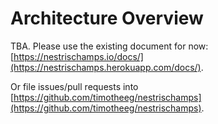 # Architecture Overview

TBA. Please use the existing document for now: [https://nestrischamps.io/docs/](https://nestrischamps.herokuapp.com/docs/).

Or file issues/pull requests into [https://github.com/timotheeg/nestrischamps](https://github.com/timotheeg/nestrischamps).
